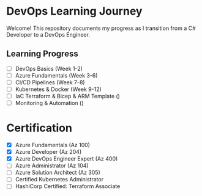 # DevOps Learning Journey
Welcome! This repository documents my progress as I transition from a C# Developer to a DevOps Engineer.

## Learning Progress
- [ ] DevOps Basics (Week 1-2)
- [ ] Azure Fundamentals (Week 3-6)
- [ ] CI/CD Pipelines (Week 7-8)
- [ ] Kubernetes & Docker (Week 9-12)
- [ ] IaC Terraform & Bicep & ARM Template ()
- [ ] Monitoring & Automation ()

# Certification
- [x] Azure Fundamentals (Az 100)
- [x] Azure Developer (Az 204)
- [x] Azure DevOps Engineer Expert (Az 400)
- [ ] Azure Administrator (Az 104)
- [ ] Azure Solution Architect (Az 305)
- [ ] Certified Kubernetes Administrator
- [ ] HashiCorp Certified: Terraform Associate